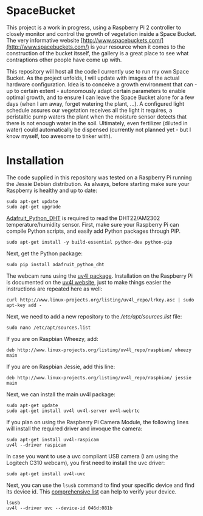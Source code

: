 # SpaceBucket
This project is a work in progress, using a Raspberry Pi 2 controller to closely monitor and control the growth of vegetation inside a Space Bucket. The very informative website [http://www.spacebuckets.com/](http://www.spacebuckets.com/) is your resource when it comes to the construction of the bucket itsself, the gallery is a great place to see what contraptions other people have come up with.

This repository will host all the code I currently use to run my own Space Bucket. As the project unfolds, I will update with images of the actual hardware configuration. Idea is to conceive a growth environment that can - up to certain extent - autonomously adapt certain parameters to enable optimal growth, and to ensure I can leave the Space Bucket alone for a few days (when I am away, forget watering the plant, ...). A configured light schedule assures our vegetation receives all the light it requires, a peristaltic pump waters the plant when the moisture sensor detects that there is not enough water in the soil. Ultimately, even fertilizer (diluted in water) could automatically be dispensed (currently not planned yet - but I know myself, too awesome to tinker with).

# Installation

The code supplied in this repository was tested on a Raspberry Pi running the Jessie Debian distribution. As always, before starting make sure your Raspberry is healthy and up to date:
```
sudo apt-get update
sudo apt-get upgrade
```

[Adafruit_Python_DHT](https://github.com/adafruit/Adafruit_Python_DHT) is required to read the DHT22/AM2302 temperature/humidity sensor.
First, make sure your Raspberry Pi can compile Python scripts, and easily add Python packages through PIP.

```
sudo apt-get install -y build-essential python-dev python-pip
```
Next, get the Python package:
```
sudo pip install adafruit_python_dht
```

The webcam runs using the [uv4l package](http://www.linux-projects.org/uv4l/). Installation on the Raspberry Pi is documented on the [uv4l website](http://www.linux-projects.org/uv4l/installation/), just to make things easier the instructions are repeated here as well:
```
curl http://www.linux-projects.org/listing/uv4l_repo/lrkey.asc | sudo apt-key add -
```
Next, we need to add a new repository to the _/etc/apt/sources.list_ file:
```
sudo nano /etc/apt/sources.list
```
If you are on Raspbian Wheezy, add:
```
deb http://www.linux-projects.org/listing/uv4l_repo/raspbian/ wheezy main
```

If you are on Raspbian Jessie, add this line:
```
deb http://www.linux-projects.org/listing/uv4l_repo/raspbian/ jessie main
```
Next, we can install the main uv4l package:
```
sudo apt-get update
sudo apt-get install uv4l uv4l-server uv4l-webrtc
```
If you plan on using the Raspberry Pi Camera Module, the following lines will install the required driver and invoque the camera:
```
sudo apt-get install uv4l-raspicam
uv4l --driver raspicam
```
In case you want to use a uvc compliant USB camera (I am using the Logitech C310 webcam), you first need to install the uvc driver:
```
sudo apt-get install uv4l-uvc
```
Next, you can use the ```lsusb``` command to find your specific device and find its device id. This [comprehensive list](http://www.linux-usb.org/usb.ids) can help to verify your device.
```
lsusb
uv4l --driver uvc --device-id 046d:081b
```
